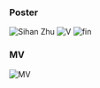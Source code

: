 ### Poster
![Sihan Zhu](https://user-images.githubusercontent.com/90564579/144064968-b57db2d3-b0d3-4505-a2ec-ecb4b01869fb.png)
![V](https://user-images.githubusercontent.com/90564579/144065265-aff86643-4b3d-45e8-9e64-dc199bfc6da1.png)
![fin](https://user-images.githubusercontent.com/90564579/144065298-bc7600d4-db46-4afe-ab04-18b8ba287520.jpg)
### MV
![MV](https://user-images.githubusercontent.com/90564579/144067746-132141e7-2d23-47bc-a79c-4d449b985328.png)
